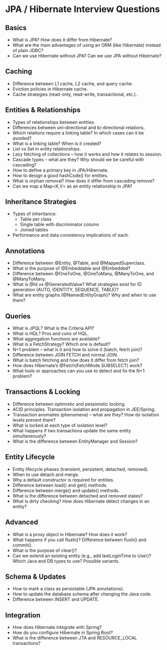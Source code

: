 # JPA / Hibernate Interview Questions

## Basics
- What is JPA? How does it differ from Hibernate?
- What are the main advantages of using an ORM (like Hibernate) instead of plain JDBC?
- Can we use Hibernate without JPA? Can we use JPA without Hibernate?

## Caching
- Difference between L1 cache, L2 cache, and query cache.
- Eviction policies in Hibernate cache.
- Cache strategies (read-only, read-write, transactional, etc.).

## Entities & Relationships
- Types of relationships between entities.
- Differences between uni-directional and bi-directional relations.
- Which relations require a linking table? In which cases can it be avoided?
- What is a linking table? When is it created?
- List vs Set in entity relationships.
- Lazy fetching of collections – how it works and how it relates to session.
- Cascade types – what are they? Why should we be careful with cascading?
- How to define a primary key in JPA/Hibernate.
- How to design a good hashCode() for entities.
- What is orphan removal? How does it differ from cascading remove?
- Can we map a Map<K,V> as an entity relationship in JPA?

## Inheritance Strategies
- Types of inheritance:
    - Table per class
    - Single table with discriminator column
    - Joined tables
- Performance and data consistency implications of each.

## Annotations
- Difference between @Entity, @Table, and @MappedSuperclass.
- What is the purpose of @Embeddable and @Embedded?
- Difference between @OneToOne, @OneToMany, @ManyToOne, and @ManyToMany.
- What is @Id vs @GeneratedValue? What strategies exist for ID generation (AUTO, IDENTITY, SEQUENCE, TABLE)?
- What are entity graphs (@NamedEntityGraph)? Why and when to use them?

## Queries
- What is JPQL? What is the Criteria API?
- What is HQL? Pros and cons of HQL.
- What aggregation functions are available?
- What is a FetchStrategy? Which one is default?
- N+1 problem – what is it and how to solve it (batch, fetch join)?
- Difference between JOIN FETCH and normal JOIN.
- What is batch fetching and how does it differ from fetch join?
- How does Hibernate’s @Fetch(FetchMode.SUBSELECT) work?
- What tools or approaches can you use to detect and fix the N+1 problem?

## Transactions & Locking
- Difference between optimistic and pessimistic locking.
- ACID principles. Transaction isolation and propagation in JEE/Spring.
- Transaction anomalies (phenomena) – what are they? How do isolation levels prevent them?
- What is locked at each type of isolation level?
- What happens if two transactions update the same entity simultaneously?
- What is the difference between EntityManager and Session?

## Entity Lifecycle
- Entity lifecycle phases (transient, persistent, detached, removed).
- When to use detach and merge.
- Why a default constructor is required for entities.
- Difference between load() and get() methods.
- Difference between merge() and update() methods.
- What is the difference between detached and removed states?
- What is dirty checking? How does Hibernate detect changes in an entity?

## Advanced
- What is a proxy object in Hibernate? How does it work?
- What happens if you call flush()? Difference between flush() and commit().
- What is the purpose of clear()?
- Can we extend an existing entity (e.g., add lastLoginTime to User)? Which Java and DB types to use? Possible variants.

## Schema & Updates
- How to mark a class as persistable (JPA annotations).
- How to update the database schema after changing the Java code.
- Difference between INSERT and UPDATE.

## Integration
- How does Hibernate integrate with Spring?
- How do you configure Hibernate in Spring Boot?
- What is the difference between JTA and RESOURCE_LOCAL transactions?


